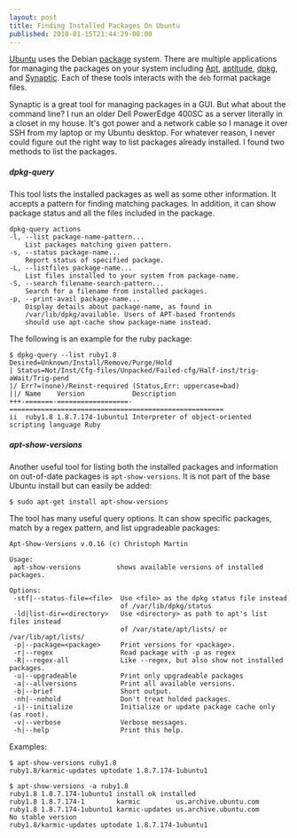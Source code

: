 ```yaml
--- 
layout: post
title: Finding Installed Packages On Ubuntu
published: 2010-01-15T21:44:29-08:00
---
```


[Ubuntu](http://ubuntu.com) uses the Debian [package](http://www.debian.org/doc/FAQ/ch-pkg_basics.en.html) system. There are multiple applications for managing the packages on your system including [Apt](http://wiki.debian.org/Apt), [aptitude](http://wiki.debian.org/Aptitude), [dpkg](http://wiki.debian.org/DebianPackageDocumentation), and [Synaptic](http://www.nongnu.org/synaptic/). Each of these tools interacts with the `deb` format package files.

Synaptic is a great tool for managing packages in a GUI. But what about the command line? I run an older Dell PowerEdge 400SC as a server literally in a closet in my house. It's got power and a network cable so I manage it over SSH from my laptop or my Ubuntu desktop. For whatever reason, I never could figure out the right way to list packages already installed. I found two methods to list the packages.

##### dpkg-query

This tool lists the installed packages as well as some other information. It accepts a pattern for finding matching packages. In addition, it can show package status and all the files included in the package.

	dpkg-query actions
	-l, --list package-name-pattern...
		List packages matching given pattern.
	-s, --status package-name...
		Report status of specified package.
	-L, --listfiles package-name...
		List files installed to your system from package-name.
	-S, --search filename-search-pattern...
		Search for a filename from installed packages.
	-p, --print-avail package-name...
		Display details about package-name, as found in
		/var/lib/dpkg/available. Users of APT-based frontends
		should use apt-cache show package-name instead.

The following is an example for the ruby package:

	$ dpkg-query --list ruby1.8
	Desired=Unknown/Install/Remove/Purge/Hold
	| Status=Not/Inst/Cfg-files/Unpacked/Failed-cfg/Half-inst/trig-aWait/Trig-pend
	|/ Err?=(none)/Reinst-required (Status,Err: uppercase=bad)
	||/ Name    Version            Description
	+++-=======-==================-======================================================
	ii  ruby1.8 1.8.7.174-1ubuntu1 Interpreter of object-oriented scripting language Ruby

##### apt-show-versions

Another useful tool for listing both the installed packages and information on out-of-date packages is `apt-show-versions`. It is not part of the base Ubuntu install but can easily be added:

	$ sudo apt-get install apt-show-versions

The tool has many useful query options. It can show specific packages, match by a regex pattern, and list upgradeable packages:

	Apt-Show-Versions v.0.16 (c) Christoph Martin

	Usage:
	 apt-show-versions         shows available versions of installed packages.

	Options:
	 -stf|--status-file=<file>  Use <file> as the dpkg status file instead
	                            of /var/lib/dpkg/status
	 -ld|list-dir=<directory>   Use <directory> as path to apt's list files instead
	                            of /var/state/apt/lists/ or /var/lib/apt/lists/
	 -p|--package=<package>     Print versions for <package>.
	 -r|--regex                 Read package with -p as regex
	 -R|--regex-all             Like --regex, but also show not installed packages.
	 -u|--upgradeable           Print only upgradeable packages
	 -a|--allversions           Print all available versions.
	 -b|--brief                 Short output.
	 -nh|--nohold               Don't treat holded packages.
	 -i|--initialize            Initialize or update package cache only (as root).
	 -v|--verbose               Verbose messages.
	 -h|--help                  Print this help.

Examples:

	$ apt-show-versions ruby1.8
	ruby1.8/karmic-updates uptodate 1.8.7.174-1ubuntu1

	$ apt-show-versions -a ruby1.8
	ruby1.8 1.8.7.174-1ubuntu1 install ok installed
	ruby1.8 1.8.7.174-1        karmic         us.archive.ubuntu.com
	ruby1.8 1.8.7.174-1ubuntu1 karmic-updates us.archive.ubuntu.com
	No stable version
	ruby1.8/karmic-updates uptodate 1.8.7.174-1ubuntu1
